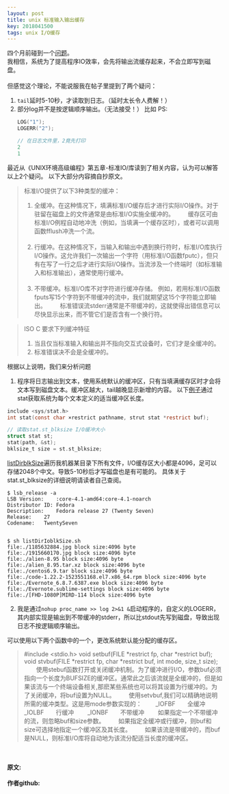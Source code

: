 ```yaml
---
layout: post
title: unix 标准输入输出缓存
key: 2018041500
tags: unix I/O缓存
---
```


四个月前碰到一个[问题](https://www.v2ex.com/t/412174#reply36)。<br>
我相信，系统为了提高程序IO效率，会先将输出流缓存起来，不会立即写到磁盘。<br>
<br>
但感觉这个理论，不能说服我在帖子里提到了两个疑问：
1. `tail`延时5-10秒，才读取到日志。（延时太长令人费解！）
2. 部分log并不是按逻辑顺序输出。（无法接受！）
   比如 PS: 
    ```c
    LOG("1");
    LOGERR("2");

    // 在日志文件里，2竟先打印
    2
    1
    ```
最近从《UNIX环境高级编程》第五章-标准IO/库读到了相关内容，认为可以解答以上2个疑问。
以下大部分内容摘自抄原文。
> 标准I/O提供了以下3种类型的缓冲：
> 1. 全缓冲。在这种情况下，填满标准I/O缓存后才进行实际I/O操作。对于驻留在磁盘上的文件通常是由标准I/O实施全缓冲的。
> &emsp;&emsp;缓存区可由标准I/O例程自动地冲洗（例如，当填满一个缓存区时），或者可以调用函数fflush冲洗一个流。<br><br>
>2. 行缓冲。在这种情况下，当输入和输出中遇到换行符时，标准I/O库执行I/O操作。这允许我们一次输出一个字符（用标准I/O函数fputc），但只有在写了一行之后才进行实际I/O操作。当流涉及一个终端时（如标准输入和标准输出），通常使用行缓冲。<br><br>
>3. 不带缓冲。标准I/O库不对字符进行缓冲存储。
例如，若用标准I/O函数fputs写15个字符到不带缓冲的流中，我们就期望这15个字符能立即输出。
&emsp;&emsp;标准错误流stderr通常是不带缓冲的，这就使得出错信息可以尽快显示出来，而不管它们是否含有一个换行符。

> ISO C 要求下列缓冲特征
> 1. 当且仅当标准输入和输出并不指向交互式设备时，它们才是全缓冲的。
> 2. 标准错误决不会是全缓冲的。

根据以上说明，我们来分析问题
1. 程序将日志输出到文本，使用系统默认的缓冲区，只有当填满缓存区时才会将文本写到磁盘文本。缓冲区越大，tail越晚显示新增的内容。
以下[例子](https://github.com/lizijie/unix_learning/tree/master/listDirIoblkSize)通过stat获取系统为每个文本定义的适当缓冲区长度。<br>

```c
include <sys/stat.h>
int stat(const char ×restrict pathname, strut stat *restrict buf);

// 读取stat.st_blksize I/O缓冲大小
struct stat st;
stat(path, &st);
bklsize_t size = st.st_blksize;
```
[listDirblkSize](https://github.com/lizijie/unix_learning/blob/master/listDirIoblkSize/listDirIoblkSize.sh)遍历我机器某目录下所有文件，I/O缓存区大小都是4096，足可以存储2048个中文。导致5-10秒后才写磁盘也是有可能的。
具体关于stat.st_blksize的详细说明请读者自己查阅。
```shell
$ lsb_release -a
LSB Version:	:core-4.1-amd64:core-4.1-noarch
Distributor ID:	Fedora
Description:	Fedora release 27 (Twenty Seven)
Release:	27
Codename:	TwentySeven


$ sh listDirIoblkSize.sh 
file:./1185632884.jpg block size:4096 byte
file:./1915660170.jpg block size:4096 byte
file:./alien-8.95 block size:4096 byte
file:./alien_8.95.tar.xz block size:4096 byte
file:./centos6.9.tar block size:4096 byte
file:./code-1.22.2-1523551168.el7.x86_64.rpm block size:4096 byte
file:./Evernote_6.8.7.6387.exe block size:4096 byte
file:./Evernote.sublime-settings block size:4096 byte
file:./[FHD-1080P]MIRD-114 block size:4096 byte

```

2. 我是通过`nohup proc_name >> log 2>&1 &`启动程序的，自定义的LOGERR，其内部实现是输出到不带缓冲的stderr，所以比stdout先写到磁盘，导致出现日志不按逻辑顺序输出。

可以使用以下两个函数中的一个，更改系统默认能分配的缓存区。
> #include <stdio.h>
> void setbuf(FILE *restrict fp, char *restrict buf);
> void stvbuf(FILE *restrict fp, char *restrict buf, int mode, size_t size);<br>
>&emsp;&emsp;使用stebuf函数打开或关闭缓冲机制。为了缓冲进行I/O，参数buf必须指向一个长度为BUFSIZE的缓冲区。通常此之后该流就是全缓冲的，但是如果该流与一个终端设备相关,那麽某些系统也可以将其设置为行缓冲的。为了关闭缓冲，将buf设置为NULL。
&emsp;&emsp;使用setvbuf,我们可以精确地说明所需的缓冲类型。这是用mode参数实现的：
> &emsp;&emsp;_IOFBF&emsp;&emsp;全缓冲
> &emsp;&emsp;_IOLBF&emsp;&emsp;行缓冲
> &emsp;&emsp;_IONBF&emsp;&emsp;不带缓冲
&emsp;&emsp;如果指定一个不带缓冲的流，则忽略buf和size参数。
&emsp;&emsp;如果指定全缓冲或行缓冲，则buf和size可选择地指定一个缓冲区及其长度。
&emsp;&emsp;如果该流是带缓冲的，而buf是NULL，则标准I/O库将自动地为该流分配适当长度的缓冲区。

<br>
<br>
<b>原文:<br>
<https://lizijie.github.io/2018/04/15/unix-%E6%A0%87%E5%87%86%E8%BE%93%E5%85%A5%E8%BE%93%E5%87%BA%E7%BC%93%E5%AD%98.html>
<br>
作者github:<br>
<https://github.com/lizijie>
</b>
